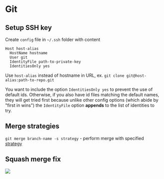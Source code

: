 # Git

## Setup SSH key

Create `config` file in `~/.ssh` folder with content

```
Host host-alias
  HostName hostname
  User git
  IdentityFile path-to-private-key
  IdentitiesOnly yes
```

Use `host-alias` instead of hostname in URL, ex. `git clone git@host-alias:path-to-repo.git`

You want to include the option `IdentitiesOnly yes` to prevent the use of default ids. Otherwise, if you also have id files matching the default names, they will get tried first because unlike other config options (which abide by "first in wins") the `IdentityFile` option **appends** to the list of identities to try.

## Merge strategies

`git merge branch-name -s strategy` - perform merge with specified [strategy]((https://git-scm.com/docs/merge-strategies))

## Squash merge fix

![](https://raw.githubusercontent.com/Kupilif/my/master/git/squash-fix.png)